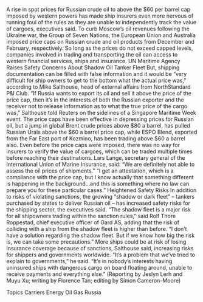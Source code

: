 A rise in spot prices for Russian crude oil to above the $60 per barrel cap imposed by western powers has made ship insurers even more nervous of running foul of the rules as they are unable to independently track the value of cargoes, executives said.
To curb Moscow’s oil revenues following the Ukraine war, the Group of Seven Nations, the European Union and Australia imposed price caps on Russian crude and oil products from December and February, respectively.
So long as the prices do not exceed capped levels, companies involved in trading and transporting the oil can access to western financial services, ships and insurance.
UN Maritime Agency Raises Safety Concerns About Shadow Oil Tanker Fleet
But, shipping documentation can be filled with false information and it would be “very difficult for ship owners to get to the bottom what the actual price was,” according to Mike Salthouse, head of external affairs from NorthStandard P&I Club.
“If Russia wants to export its oil and sell it above the price of the price cap, then it’s in the interests of both the Russian exporter and the receiver not to release information as to what the true price of the cargo was,” Salthouse told Reuters on the sidelines of a Singapore Maritime Week event.
The price caps have been effective in depressing prices for Russian oil, but a jump in global Brent crude prices above $80 a barrel, has pulled Russian Urals above the $60 a barrel price cap, while ESPO Blend, exported from the Far East port of Kozmino, has been trading above $60 a barrel also.
Even before the price caps were imposed, there was no way for insurers to verify the value of cargoes, which can be traded multiple times before reaching their destinations.
Lars Lange, secretary general of the International Union of Marine Insurance, said: “We are definitely not able to assess the oil prices of shipments.”
“I get an attestation, which is a compliance with the price cap, but I know actually that something different is happening in the background…and this is something where no law can prepare you for these particular cases.”
Heightened Safety Risks
In addition to risks of violating sanctions, the growing “shadow or dark fleet” – tankers purchased by states to deliver Russian oil – has increased safety risks for the shipping sector, the executives said.
“The shadow fleet is a major risk for all shipowners trading within the sanction rules,” said Rolf Thore Roppestad, chief executive officer of Gard AS, adding that the risk of colliding with a ship from the shadow fleet is higher than before.
“I don’t have a solution regarding the shadow fleet. But if we know how big the risk is, we can take some precautions.”
More ships could be at risk of losing insurance coverage because of sanctions, Salthouse said, increasing risks for shippers and governments worldwide.
“It’s a problem that we’ve tried to explain to governments,” he said. “It’s in nobody’s interests having uninsured ships with dangerous cargo on board floating around, unable to receive payments and everything else.”
(Reporting by Jeslyn Lerh and Muyu Xu; writing by Florence Tan; editing by Simon Cameron-Moore)

Topics
Carriers
Energy
Oil Gas
Russia
